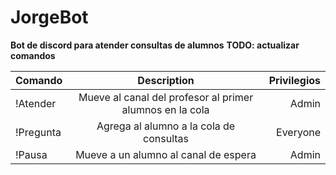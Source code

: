 # JorgeBot
**Bot de discord para atender consultas de alumnos**
**TODO: actualizar comandos**

| Comando     | Description | Privilegios     |
| :---        |    :----:   |          ---: |
| !Atender    | Mueve al canal del profesor al primer alumnos en la cola       | Admin   |
| !Pregunta   | Agrega al alumno a la cola de consultas        | Everyone      |
| !Pausa      | Mueve a un alumno al canal de espera        | Admin      |
